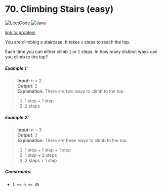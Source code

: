 # 70. Climbing Stairs (easy)

![LeetCode](https://img.shields.io/badge/LeetCode-000000?style=for-the-badge&logo=LeetCode&logoColor=#d16c06)
![Java](https://img.shields.io/badge/java-%23ED8B00.svg?style=for-the-badge&logo=openjdk&logoColor=white)

[link to problem](https://leetcode.com/problems/climbing-stairs/)

You are climbing a staircase. It takes `n` steps to reach the top.

Each time you can either climb `1` or `2` steps. In how many distinct ways can you climb to the top?

##### Example 1:

> **Input:** n = 2 <br>
> **Output:** 2 <br>
> **Explanation:** There are two ways to climb to the top. <br>
> 1. 1 step + 1 step
> 2. 2 steps

##### Example 2:

> **Input:** n = 3 <br>
> **Output:** 3 <br>
> **Explanation:** There are three ways to climb to the top. <br>
> 1. 1 step + 1 step + 1 step
> 2. 1 step + 2 steps
> 3. 2 steps + 1 step

##### Constraints:

* `1 <= n <= 45`